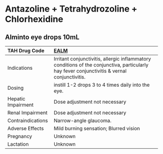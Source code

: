 # Antazoline + Tetrahydrozoline + Chlorhexidine

## Alminto eye drops 10mL

| TAH Drug Code      | [**EALM**](https://www.tahsda.org.tw/drugs/hissearch.php?drug_code=EALM)                                                                     |
|:-------------------|:---------------------------------------------------------------------------------------------------------------------------------------------|
| Indications        | Irritant conjunctivitis, allergic inflammatory conditions of the conjunctiva, particularly hay fever conjunctivitis & vernal conjunctivitis. |
| Dosing             | instill 1-2 drops 3 to 4 times daily into the eye.                                                                                           |
| Hepatic Impairment | Dose adjustment not necessary                                                                                                                |
| Renal Impairment   | Dose adjustment not necessary                                                                                                                |
| Contraindications  | Narrow-angle glaucoma.                                                                                                                       |
| Adverse Effects    | Mild burning sensation; Blurred vision                                                                                                       |
| Pregnancy          | Unknown                                                                                                                                      |
| Lactation          | Unknown                                                                                                                                      |

